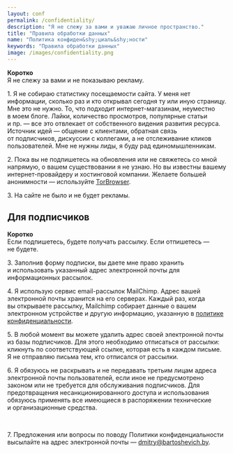 ```yaml
---
layout: conf
permalink: /confidentiality/
description: "Я не слежу за вами и уважаю личное пространство."
title: "Правила обработки данных"
name: "Политика конфиден&shy;циаль&shy;ности"
keywords: "Правила обработки данных"
image: /images/confidentiality.png
---
```


<div class="with-side">
<div class="side">
<p><b>Коротко</b><br/>
 Я&nbsp;не&nbsp;слежу за&nbsp;вами и&nbsp;не&nbsp;показываю рекламу.
</p>
</div>
<p>1. Я&nbsp;не&nbsp;собираю статистику посещаемости сайта. У&nbsp;меня нет информации, сколько раз и&nbsp;кто открывал сегодня ту&nbsp;или иную страницу. Мне это не&nbsp;нужно. То, что подходит интернет-магазинам, неуместно в&nbsp;моем блоге. Лайки, количество просмотров, популярные статьи и&nbsp;пр.&nbsp;— все это отвлекает от&nbsp;собственного видения развития ресурса. Источник идей&nbsp;— общение с&nbsp;клиентами, обратная связь от&nbsp;подписчиков, дискуссии с&nbsp;коллегами, а&nbsp;не&nbsp;отслеживание кликов пользователей. Мне&nbsp;не&nbsp;нужны лиды, я&nbsp;буду рад единомышленникам. </p>
<p>2. Пока вы&nbsp;не&nbsp;подпишетесь на&nbsp;обновления или не&nbsp;свяжетесь со&nbsp;мной напрямую, о&nbsp;вашем существовании я&nbsp;не&nbsp;узнаю. Но&nbsp;вы&nbsp;известны вашему интернет-провайдеру и&nbsp;хостинговой компании. Желаете большей анонимности&nbsp;— используйте <a href="https://www.torproject.org/download/" target="_blank" rel="noopener">TorBrowser</a>. </p>

<p>3. На&nbsp;сайте не&nbsp;было и&nbsp;не&nbsp;будет рекламы. </p>

</div>

<h2>Для подписчиков </h2>
<div class="with-side">
<div class="side">
<p><b>Коротко</b><br/>Если подпишетесь, будете получать рассылку. Если отпишетесь&nbsp;— не&nbsp;будете. </p>
</div>
<p>3. Заполнив форму подписки, вы&nbsp;даете мне право хранить и&nbsp;использовать указанный адрес электронной почты для информационных рассылок. </p>
<p>4. Я&nbsp;использую сервис email-рассылок MailChimp. Адрес вашей электронной почты хранится на&nbsp;его серверах. Каждый раз, когда вы&nbsp;открываете рассылку, Mailchimp собирает данные о&nbsp;вашем электронном устройстве и&nbsp;другую информацию, указанную в&nbsp;<a href="https://mailchimp.com/legal/privacy/" target="_blank" rel="noopener">политике конфиденциальности</a>. </p>
<p>5. В&nbsp;любой момент вы&nbsp;можете удалить адрес своей электронной почты из&nbsp;базы подписчиков. Для этого необходимо отписаться от&nbsp;рассылки: кликнуть по&nbsp;соответствующей ссылке, которая есть в&nbsp;каждом письме. Я&nbsp;не&nbsp;отправляю письма тем, кто отписался от&nbsp;рассылки.</p>
<p>6. Я&nbsp;обязуюсь не&nbsp;раскрывать и&nbsp;не&nbsp;передавать третьим лицам адреса электронной почты пользователей, если иное не&nbsp;предусмотрено законом или не&nbsp;требуется для обслуживания подписчиков. Для предотвращения несанкционированного доступа и&nbsp;использования обязуюсь применять все имеющиеся в&nbsp;распоряжении технические и&nbsp;организационные средства. </p>
</div>
<br>
<p>7. Предложения или вопросы по&nbsp;поводу Политики конфиденциальности высылайте на&nbsp;адрес электронной почты&nbsp;— <a href="mailto:dmitry@bartoshevich.by">dmitry@bartoshevich.by</a>. </p>